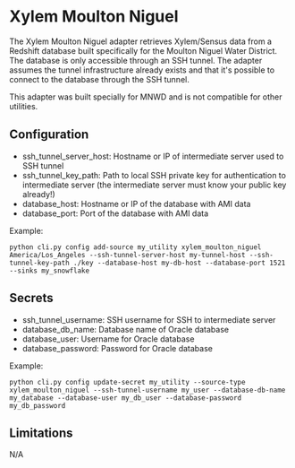 # Xylem Moulton Niguel

The Xylem Moulton Niguel adapter retrieves Xylem/Sensus data from a Redshift database built specifically for the Moulton Niguel Water District. The database is only accessible through an SSH tunnel. The adapter assumes the tunnel infrastructure already exists and that it's possible to connect to the database through the SSH tunnel.

This adapter was built specially for MNWD and is not compatible for other utilities.

## Configuration

- ssh_tunnel_server_host: Hostname or IP of intermediate server used to SSH tunnel
- ssh_tunnel_key_path: Path to local SSH private key for authentication to intermediate server (the intermediate server must know your public key already!)
- database_host: Hostname or IP of the database with AMI data
- database_port: Port of the database with AMI data

Example:
```
python cli.py config add-source my_utility xylem_moulton_niguel America/Los_Angeles --ssh-tunnel-server-host my-tunnel-host --ssh-tunnel-key-path ./key --database-host my-db-host --database-port 1521 --sinks my_snowflake
```

## Secrets

- ssh_tunnel_username: SSH username for SSH to intermediate server
- database_db_name: Database name of Oracle database
- database_user: Username for Oracle database
- database_password: Password for Oracle database

Example:
```
python cli.py config update-secret my_utility --source-type xylem_moulton_niguel --ssh-tunnel-username my_user --database-db-name my_database --database-user my_db_user --database-password my_db_password
```

## Limitations

N/A